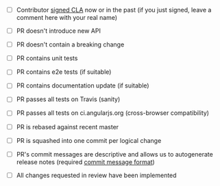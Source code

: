 
- [ ] Contributor [signed CLA](http://docs.angularjs.org/misc/contribute#CLA) now or in the past (if you just signed, leave a comment here with your real name)
- [ ] PR doesn't introduce new API
- [ ] PR doesn't contain a breaking change
- [ ] PR contains unit tests
- [ ] PR contains e2e tests (if suitable)
- [ ] PR contains documentation update (if suitable)
- [ ] PR passes all tests on Travis (sanity)
- [ ] PR passes all tests on ci.angularjs.org (cross-browser compatibility)
- [ ] PR is rebased against recent master
- [ ] PR is squashed into one commit per logical change
- [ ] PR's commit messages are descriptive and allows us to autogenerate release notes (required [commit message format](https://docs.google.com/document/d/1QrDFcIiPjSLDn3EL15IJygNPiHORgU1_OOAqWjiDU5Y/edit#))
- [ ] All changes requested in review have been implemented


